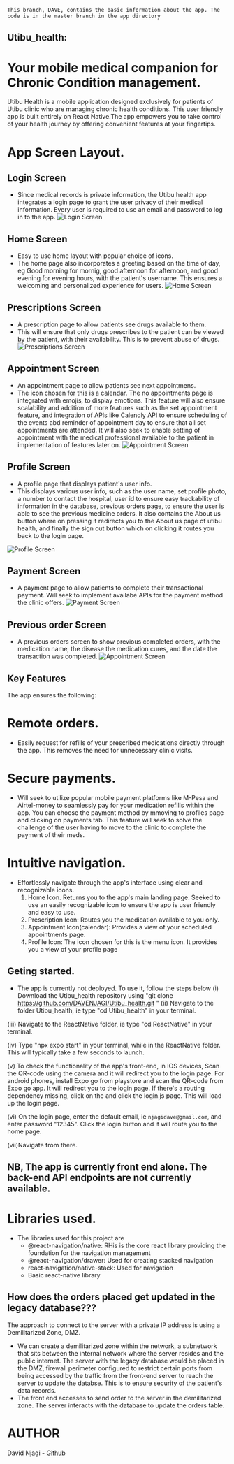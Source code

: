 ```
This branch, DAVE, contains the basic information about the app. The code is in the master branch in the app directory
```

## Utibu_health:
# Your mobile medical companion for Chronic Condition management.

Utibu Health is a mobile application designed exclusively for patients of Utibu clinic who are managing chronic health conditions. This user friendly app  is built entirely on React Native.The app empowers you to take control of your health journey by offering convenient features at your fingertips. 

# App Screen Layout.

## Login Screen
* Since medical records is private information, the Utibu health app integrates a login page to grant the user privacy of their medical information. Every user is required to use an email and password to log in to the app.
![Login Screen](/pics/login.jpeg)

## Home Screen
* Easy to use home layout with popular choice of icons.
* The home page also incorporates a greeting based on the time of day, eg Good morning for mornig, good afternoon for afternoon, and good evening for evening hours, with the patient's username. This ensures a welcoming and personalized experience for users.
![Home Screen](/pics/home.jpeg)

## Prescriptions Screen
* A prescription page to allow patients see drugs available to them.
* This will ensure that only drugs prescribes to the patient can be viewed by the patient, with their availability. This is to prevent abuse of drugs.
![Prescriptions Screen](/pics/prescriptions.jpeg)

## Appointment Screen
* An appointment page to allow patients see next appointmens.
* The icon chosen for this is a calendar. The no appointments page is integrated with emojis, to display emotions. This feature will also ensure scalability and addition of more features such as the set appointment feature, and integration of APIs like Calendly API to ensure scheduling of the events abd reminder of appointment day to ensure that all set appointments are attended. It will also seek to enable setting of appointment with the medical professional available to the patient in implementation of features later on.
![Appointment Screen](/pics/appointments.jpeg)

## Profile Screen
* A profile page that displays patient's user info.
* This displays various user info, such as the user name, set profile photo, a number to contact the hospital, user id to ensure easy trackability of information in the database, previous orders page, to ensure the user is able to see the previous medicine orders. It also contains the About us button where on pressing it redirects you to the About us page of utibu health, and finally the sign out button which on clicking it routes you back to the login page.

![Profile Screen](/pics/profile.jpeg)

## Payment Screen
* A payment page to allow patients to complete their transactional payment. Will seek to implement availabe APIs for the payment method the clinic offers.
![Payment Screen](/pics/payment.jpeg)

## Previous order Screen
* A previous orders screen to show previous completed orders, with the medication name, the disease the medication cures, and the date the transaction was completed.
![Appointment Screen](/pics/previous.jpeg)


## Key Features
The app ensures the following:
# Remote orders.
* Easily request for refills of your prescribed medications directly through the app. This removes the need for unnecessary clinic visits.

 # Secure payments.
* Will seek to utilize popular mobile payment platforms like M-Pesa and Airtel-money to seamlessly pay for your medication refills within the app. You can choose the payment method by mmoving to profiles page and clicking on payments tab. This feature will seek to solve the challenge of the user having to move to the clinic to complete the payment of their meds. 

 # Intuitive navigation.
* Effortlessly navigate through the app's interface using clear and recognizable icons.
    1. Home Icon. Returns you to the app's main landing page. Seeked to use an easily recognizable icon to ensure the app is user friendly and easy to use.
    2. Prescription Icon: Routes you the medication available to you only.
    3. Appointment Icon(calendar): Provides a view of your scheduled appointments page.
    4. Profile Icon: The icon chosen for this is the menu icon. It provides you a view of your profile page

## Geting started.
* The app is currently not deployed. 
To use it, follow the steps below
(i) Download the Utibu_health repository using "git clone https://github.com/DAVENJAGI/Utibu_health.git
"
(ii) Navigate to the folder Utibu_health, ie type "cd Utibu_health" in your terminal.

(iii) Navigate to the ReactNative folder, ie type "cd ReactNative" in your terminal.

(iv) Type "npx expo start" in your terminal, while in the ReactNative folder. This will typically take a few seconds to launch.

(v) To check the functionality of the app's front-end, in IOS devices, Scan the QR-code using the camera and it will redirect you to the login page. For android phones, install Expo go from playstore and scan the QR-code from Expo go app. It will redirect you to the login page. If there's a routing dependency missing, click on the  and click the login.js page. This will load up the login page.

(vi) On the login page, enter the default email, ie ```njagidave@gmail.com```, and enter password "12345". Click the login button and it will route you to the home page.

(vii)Navigate from there.

## NB, The app is currently front end alone. The back-end API endpoints are not currently available.

# Libraries used.
* The libraries used for this project are
    * @react-navigation/native: RHis is the core react library providing the foundation for the navigation management
    * @react-navigation/drawer: Used for creating stacked navigation
    * react-navigation/native-stack: Used for navigation
    * Basic react-native library


## How does the orders placed get updated in the legacy database???
The approach to connect to the server with a private IP address is using a Demilitarized Zone, DMZ.
* We can create a demilitarized zone within the network, a subnetwork that sits between the internal network where the server resides and the public internet. The server with the legacy database would be placed in the DMZ, firewall perimeter configured to restrict certain ports from being accessed by the traffic from the front-end server to reach the server to update the databse. This is to ensure security of the patient's data records.
* The front end accesses to send order to the server in the demilitarized zone. The server interacts with the database to update the orders table.

# AUTHOR
David Njagi - [Github](https://github.com/DAVENJAGI)
